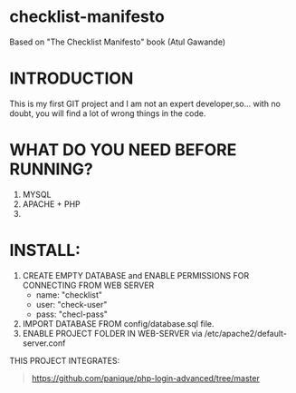 checklist-manifesto
===================

Based on "The Checklist Manifesto" book (Atul Gawande)

INTRODUCTION
============
This is my first GIT project and I am not an expert developer,so... with no doubt, you will find a lot of wrong things in the code.


WHAT DO YOU NEED BEFORE RUNNING?
===============================
1. MYSQL
2. APACHE + PHP
3. 

INSTALL:
=======
1. CREATE EMPTY DATABASE and ENABLE PERMISSIONS FOR CONNECTING FROM WEB SERVER
    - name: "checklist"
    - user: "check-user"
    - pass: "checl-pass"
2. IMPORT DATABASE FROM config/database.sql file.
3. ENABLE PROJECT FOLDER IN WEB-SERVER via /etc/apache2/default-server.conf 


THIS PROJECT INTEGRATES:
> https://github.com/panique/php-login-advanced/tree/master

